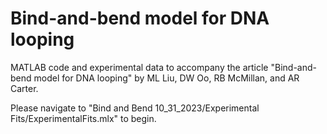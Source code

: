 # Bind-and-bend model for DNA looping

MATLAB code and experimental data to accompany the article "Bind-and-bend model for DNA looping" by ML Liu, DW Oo, RB McMillan, and AR Carter.

Please navigate to "Bind and Bend 10_31_2023/Experimental Fits/ExperimentalFits.mlx" to begin.
